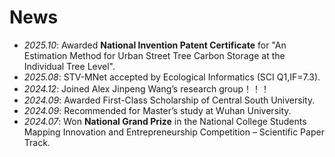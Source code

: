 # News
- *2025.10*: Awarded **National Invention Patent Certificate** for "An Estimation Method for Urban Street Tree Carbon Storage at the Individual Tree Level".
- *2025.08*: STV-MNet accepted by Ecological Informatics (SCI Q1,IF=7.3).
- *2024.12*: Joined Alex Jinpeng Wang’s research group！！！
- *2024.09*: Awarded First-Class Scholarship of Central South University.
- *2024.09*: Recommended for Master’s study at Wuhan University.
- *2024.07*: Won **National Grand Prize** in the National College Students Mapping Innovation and Entrepreneurship Competition – Scientific Paper Track.
